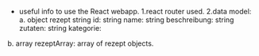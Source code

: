- useful info to use the React webapp. 
1.react router used. 
2.data model:
a. object rezept
      string id:
      string name:
      string beschreibung:
      string zutaten:
      string kategorie:

b. array rezeptArray: array of rezept objects.
